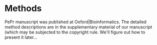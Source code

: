 # Methods #

PePr manuscript was published at Oxford|Bioinformatics. The detailed method descriptions are in the supplementary material of our manuscript (which may be subjected to the copyright rule. We'll figure out how to present it later...